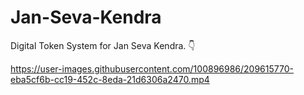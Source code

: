 # Jan-Seva-Kendra

Digital Token System for Jan Seva Kendra. 👇

https://user-images.githubusercontent.com/100896986/209615770-eba5cf6b-cc19-452c-8eda-21d6306a2470.mp4
